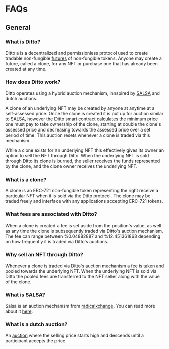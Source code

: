# FAQs

## General

### What is Ditto?

Ditto a is a decentralized and permissionless protocol used to create tradable non-fungible [futures](https://en.wikipedia.org/wiki/Perpetual_futures) of non-fungible tokens. Anyone may create a future, called a clone, for any NFT or purchase one that has already been created at any time.

### How does Ditto work?

Ditto operates using a hybrid auction mechanism, innspired by [SALSA](https://www.radicalxchange.org/kiosk/blog/millennials-zoomers-and-salsa-just-radical-enough/) and dutch auctions.

A clone of an underlying NFT may be created by anyone at anytime at a self-assessed price. Once the clone is created it is put up for auction similar to SALSA, however the Ditto smart contract calculates the minimum price one must pay to take ownership of the clone, starting at double the clone's assessed price and decreasing towards the assessed price over a set period of time. This auction resets whenever a clone is traded via this mechanism.

While a clone exists for an underlying NFT this effectively gives its owner an option to sell the NFT through Ditto. When the underlying NFT is sold through Ditto its clone is burned, the seller receives the funds represented by the clone, and the clone owner receives the underlying NFT.

### What is a clone?

A clone is an ERC-721 non-fungible token representing the right receive a particular NFT when it is sold via the Ditto protocol. The clone may be traded freely and interface with any applications accepting ERC-721 tokens.

### What fees are associated with Ditto?

When a clone is created a fee is set aside from the position's value, as well as any time the clone is subsequently traded via Ditto's auction mechanism. The fee can range between %0.04882887 and %12.451361868 depending on how frequently it is traded via Ditto's auctions.

### Why sell an NFT through Ditto?

Whenever a clone is traded via Ditto's auction mechanism a fee is taken and pooled towards the underlying NFT. When the underlying NFT is sold via Ditto the pooled fees are transferred to the NFT seller along with the value of the clone.

### What is SALSA?

Salsa is an auction mechanism from [radicalxchange](https://twitter.com/RadxChange). You can read more about it [here](https://en.wikipedia.org/wiki/Perpetual_futures).

### What is a dutch auction?

An [auction](https://en.wikipedia.org/wiki/Dutch_auction) where the selling price starts high and descends until a participant accepts the price.
